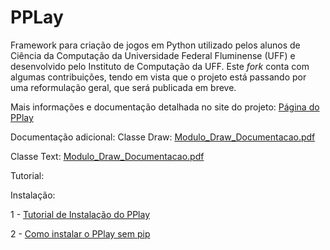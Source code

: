 # PPLay
Framework para criação de jogos em Python utilizado pelos alunos de Ciência da Computação da Universidade Federal Fluminense (UFF) e desenvolvido pelo Instituto de Computação da UFF. Este *fork* conta com algumas contribuições, tendo em vista que o projeto está passando por uma reformulação geral, que será publicada em breve.

Mais informações e documentação detalhada no site do projeto:
[Página do PPlay](http://www2.ic.uff.br/pplay/ "Página do Play")

Documentação adicional:
Classe Draw: [Modulo_Draw_Documentacao.pdf](http://luisaraujo.github.io/programacao_com_midias/poo/bloco3/materiais/Modulo_Draw_Documentacao.pdf "Documentação")

Classe Text: [Modulo_Draw_Documentacao.pdf](http://luisaraujo.github.io/programacao_com_midias/poo/bloco3/materiais/Modulo_Text_Documentacao.pdf "Documentação")


Tutorial:

Instalação: 

1 - [Tutorial de Instalação do PPlay](http://www2.ic.uff.br/pplay/tutoriais/pplay/instalacao-do-pplay/, "Tutorial de Instalação do PPlay")

2 - [Como instalar o PPlay sem pip](https://www.youtube.com/watch?v=9Ao71bLIMPE "Como instalar o PPlay sem pip")